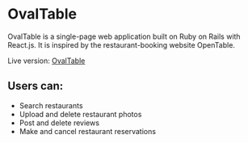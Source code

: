 # OvalTable

OvalTable is a single-page web application built on Ruby on Rails with React.js. It is inspired by the restaurant-booking website OpenTable.

Live version: [OvalTable](https://ovaltable.herokuapp.com/)

## Users can:

- Search restaurants
- Upload and delete restaurant photos
- Post and delete reviews
- Make and cancel restaurant reservations
